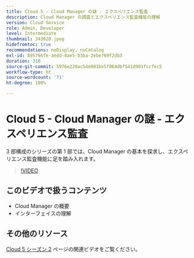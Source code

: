 ```yaml
---
title: Cloud 5 - Cloud Manager の謎 - エクスペリエンス監査
description: Cloud Manager の調査とエクスペリエンス監査機能の理解
version: Cloud Service
role: Admin, Developer
level: Intermediate
thumbnail: 343620.jpeg
hidefromtoc: true
recommendations: noDisplay, noCatalog
exl-id: 895766fe-aedd-4ae5-b3ba-2ebe769f2db3
duration: 310
source-git-commit: 5976e220ac54e901be5f064dbf541d901fccfec5
workflow-type: ht
source-wordcount: '71'
ht-degree: 100%

---
```


# Cloud 5 - Cloud Manager の謎 - エクスペリエンス監査

3 部構成のシリーズの第 1 部では、Cloud Manager の基本を探求し、エクスペリエンス監査機能に足を踏み入れます。

>[!VIDEO](https://video.tv.adobe.com/v/343620?quality=12&learn=on)

## このビデオで扱うコンテンツ

+ Cloud Manager の概要
+ インターフェイスの理解

## その他のリソース

[Cloud 5 シーズン 2](../cloud5-season-2.md) ページの関連ビデオをご覧ください。
